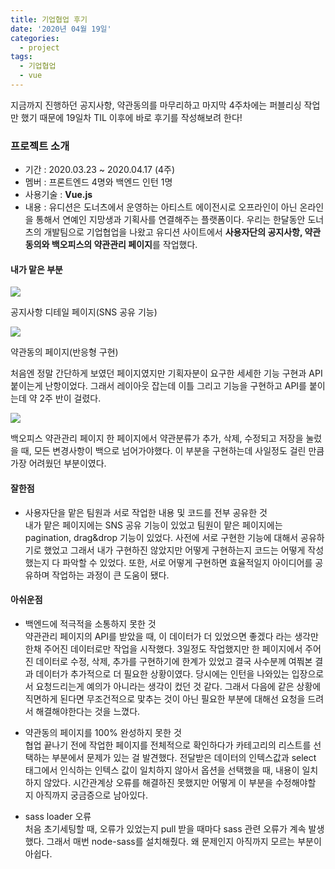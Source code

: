 ```yaml
---
title: 기업협업 후기
date: '2020년 04월 19일'
categories:
  - project
tags:
  - 기업협업
  - vue
---
```


지금까지 진행하던 공지사항, 약관동의를 마무리하고 마지막 4주차에는 퍼블리싱 작업만 했기 때문에 19일차 TIL 이후에 바로 후기를 작성해보려 한다!

### 프로젝트 소개

- 기간 : 2020.03.23 ~ 2020.04.17 (4주)
- 멤버 : 프론트엔드 4명와 백엔드 인턴 1명
- 사용기술 : **Vue.js**
- 내용 : 유디션은 도너츠에서 운영하는 아티스트 에이전시로 오프라인이 아닌 온라인을 통해서 연예인 지망생과 기획사를 연결해주는 플랫폼이다. 우리는 한달동안 도너츠의 개발팀으로 기업협업을 나왔고 유디션 사이트에서 **사용자단의 공지사항, 약관동의와 백오피스의 약관관리 페이지**를 작업했다.

#### 내가 맡은 부분

![](https://images.velog.io/images/ppl8709/post/cbad3882-6288-45d3-866d-28d3e1a3198a/image.png)

공지사항 디테일 페이지(SNS 공유 기능)

![](https://images.velog.io/images/ppl8709/post/c3f99bfa-1b4e-4ea5-b575-e7d5bbdbabcb/%E1%84%8B%E1%85%A3%E1%86%A8%E1%84%80%E1%85%AA%E1%86%AB%E1%84%83%E1%85%A9%E1%86%BC%E1%84%8B%E1%85%B42.png)

약관동의 페이지(반응형 구현)

처음엔 정말 간단하게 보였던 페이지였지만 기획자분이 요구한 세세한 기능 구현과 API 붙이는게 난항이었다. 그래서 레이아웃 잡는데 이틀 그리고 기능을 구현하고 API를 붙이는데 약 2주 반이 걸렸다.

![](https://images.velog.io/images/ppl8709/post/855f2720-a7a4-4fd8-b7e6-b3a7e11d47be/image.png)

백오피스 약관관리 페이지
한 페이지에서 약관분류가 추가, 삭제, 수정되고 저장을 눌렀을 때, 모든 변경사항이 백으로 넘어가야했다. 이 부분을 구현하는데 사일정도 걸린 만큼 가장 어려웠던 부분이였다.

#### 잘한점

- 사용자단을 맡은 팀원과 서로 작업한 내용 및 코드를 전부 공유한 것
  <br />
  내가 맡은 페이지에는 SNS 공유 기능이 있었고 팀원이 맡은 페이지에는 pagination, drag&drop 기능이 있었다. 사전에 서로 구현한 기능에 대해서 공유하기로 했었고 그래서 내가 구현하진 않았지만 어떻게 구현하는지 코드는 어떻게 작성했는지 다 파악할 수 있었다. 또한, 서로 어떻게 구현하면 효율적일지 아이디어를 공유하며 작업하는 과정이 큰 도움이 됐다.

#### 아쉬운점

- 백엔드에 적극적을 소통하지 못한 것
  <br />
  약관관리 페이지의 API를 받았을 때, 이 데이터가 더 있었으면 좋겠다 라는 생각만 한채 주어진 데이터로만 작업을 시작했다. 3일정도 작업했지만 한 페이지에서 주어진 데이터로 수정, 삭제, 추가를 구현하기에 한계가 있었고 결국 사수분께 여쭤본 결과 데이터가 추가적으로 더 필요한 상황이였다. 당시에는 인턴을 나와있는 입장으로서 요청드리는게 예의가 아니라는 생각이 컸던 것 같다. 그래서 다음에 같은 상황에 직면하게 된다면 무조건적으로 맟추는 것이 아닌 필요한 부분에 대해선 요청을 드려서 해결해야한다는 것을 느꼈다.

- 약관동의 페이지를 100% 완성하지 못한 것
  <br />
  협업 끝나기 전에 작업한 페이지를 전체적으로 확인하다가 카테고리의 리스트를 선택하는 부분에서 문제가 있는 걸 발견했다. 전달받은 데이터의 인텍스값과 select 태그에서 인식하는 인텍스 값이 일치하지 않아서 옵션을 선택했을 때, 내용이 일치하지 않았다. 시간관계상 오류를 해결하진 못했지만 어떻게 이 부분을 수정해야할 지 아직까지 궁금증으로 남아있다.

- sass loader 오류
  <br />
  처음 초기세팅할 때, 오류가 있었는지 pull 받을 때마다 sass 관련 오류가 계속 발생했다. 그래서 매번 node-sass를 설치해줬다. 왜 문제인지 아직까지 모르는 부분이 아쉽다.
